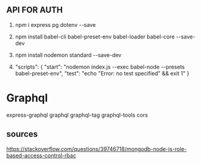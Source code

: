 ## API FOR AUTH



1. npm i express pg dotenv --save
2. npm install babel-cli babel-preset-env babel-loader babel-core --save-dev

2. npm install nodemon standard --save-dev

3. "scripts": {
    "start": "nodemon index.js --exec babel-node --presets babel-preset-env",
    "test": "echo \"Error: no test specified\" && exit 1"
  }

# Graphql
express-graphql graphql graphql-tag graphql-tools cors


## sources
https://stackoverflow.com/questions/39746718/mongodb-node-js-role-based-access-control-rbac




